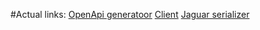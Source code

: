 #Actual links:
 [OpenApi generatoor](https://github.com/surfstudio/flutter-openapi-generator/tree/dart-fixes)
 [Client](https://github.com/surfstudio/flutter-client/tree/dio-2)
 [Jaguar serializer](https://github.com/surfstudio/flutter-jaguar-serializer/tree/fixes)